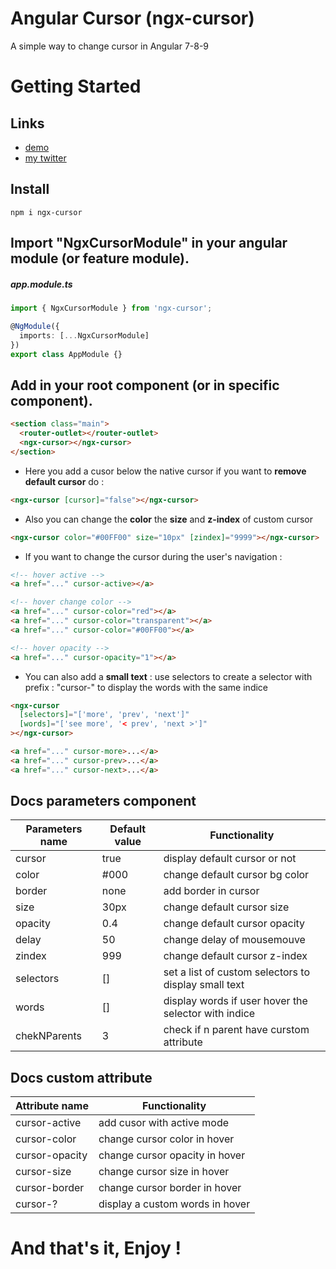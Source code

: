 # Angular Cursor (ngx-cursor)

A simple way to change cursor in Angular 7-8-9

# Getting Started

## Links

- [demo](https://ngx-simple.maximejacquet.fr/cursor)
- [my twitter](https://twitter.com/maxime1jacquet)

## Install

```
npm i ngx-cursor
```

## Import "NgxCursorModule" in your angular module (or feature module).

##### app.module.ts

```ts
import { NgxCursorModule } from 'ngx-cursor';

@NgModule({
  imports: [...NgxCursorModule]
})
export class AppModule {}
```

## Add <ngx-cursor></ngx-cursor> in your root component (or in specific component).

```html
<section class="main">
  <router-outlet></router-outlet>
  <ngx-cursor></ngx-cursor>
</section>
```

- Here you add a cusor below the native cursor if you want to **remove default cursor** do :

```html
<ngx-cursor [cursor]="false"></ngx-cursor>
```

- Also you can change the **color** the **size** and **z-index** of custom cursor

```html
<ngx-cursor color="#00FF00" size="10px" [zindex]="9999"></ngx-cursor>
```

- If you want to change the cursor
  during the user's navigation :

```html
<!-- hover active -->
<a href="..." cursor-active></a>

<!-- hover change color -->
<a href="..." cursor-color="red"></a>
<a href="..." cursor-color="transparent"></a>
<a href="..." cursor-color="#00FF00"></a>

<!-- hover opacity -->
<a href="..." cursor-opacity="1"></a>
```

- You can also add a **small text** : use selectors to create a selector with prefix : "cursor-" to display the words with the same indice

```html
<ngx-cursor
  [selectors]="['more', 'prev', 'next']"
  [words]="['see more', '< prev', 'next >']"
></ngx-cursor>

<a href="..." cursor-more>...</a>
<a href="..." cursor-prev>...</a>
<a href="..." cursor-next>...</a>
```

## Docs parameters component

| Parameters name | Default value | Functionality                                        |
| --------------- | ------------- | ---------------------------------------------------- |
| cursor          | true          | display default cursor or not                        |
| color           | #000          | change default cursor bg color                       |
| border          | none          | add border in cursor                                 |
| size            | 30px          | change default cursor size                           |
| opacity         | 0.4           | change default cursor opacity                        |
| delay           | 50            | change delay of mousemouve                           |
| zindex          | 999           | change default cursor z-index                        |
| selectors       | []            | set a list of custom selectors to display small text |
| words           | []            | display words if user hover the selector with indice |
| chekNParents    | 3             | check if n parent have curstom attribute             |

## Docs custom attribute

| Attribute name | Functionality                   |
| -------------- | ------------------------------- |
| cursor-active  | add cusor with active mode      |
| cursor-color   | change cursor color in hover    |
| cursor-opacity | change cursor opacity in hover  |
| cursor-size    | change cursor size in hover     |
| cursor-border  | change cursor border in hover   |
| cursor-?       | display a custom words in hover |

# And that's it, Enjoy !
